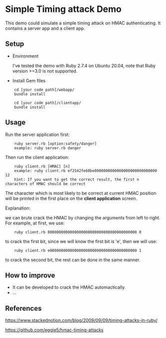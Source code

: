 Simple Timing attack Demo
=========

This demo could simulate a simple timing attack on HMAC authenticating. It contains a server app and a client app.

Setup
-----

* Environment

    I've tested the demo with Ruby 2.7.4 on Ubuntu 20.04, note that Ruby version >=3.0 is not supported.

* Install Gem files

```
    cd [your code path]/webapp/
    bundle install

    cd [your code path]/clientapp/
    bundle install
```

Usage
-----

Run the server application first:
```
    ruby server.rb [option:safety/danger]
    example: ruby server.rb danger
```
Then run the client application:
```
    ruby client.rb [HMAC] [n]
    example: ruby client.rb ef2542fe60be0000000000000000000000000000 12 
    hint: If you want to get the correct result, the first n characters of HMAC should be correct
```

The character which is most likely to be correct at current HMAC position will be printed in the first place on the **client application** screen.

Explanation: 

we can brute crack the HMAC by changing the arguments from left to right. For example, at first, we use: 
```
    ruby client.rb 0000000000000000000000000000000000000000 0 
```
to crack the first bit, since we will know the first bit is 'e', then we will use:
```
    ruby client.rb e000000000000000000000000000000000000000 1 
```
to crack the second bit, the rest can be done in the same manner.



How to improve 
------------

 * It can be developed to crack the HMAC automactically.
 * ...

References 
------------

https://www.stackednotion.com/blog/2009/09/09/timing-attacks-in-ruby/

https://github.com/eggie5/hmac-timing-attacks
